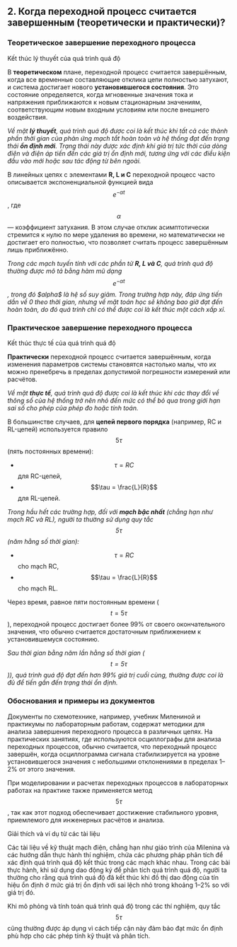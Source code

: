 
## 2. Когда переходной процесс считается завершенным (теоретически и практически)?


### Теоретическое завершение переходного процесса
 Kết thúc lý thuyết của quá trình quá độ
 
В **теоретическом** плане, переходной процесс считается завершённым, когда все временные составляющие отклика цепи полностью затухают, и система достигает нового **установившегося состояния**. Это состояние определяется, когда мгновенные значения тока и напряжения приближаются к новым стационарным значениям, соответствующим новым входным условиям или после внешнего воздействия. 

_Về mặt **lý thuyết**, quá trình quá độ được coi là kết thúc khi tất cả các thành phần thời gian của phản ứng mạch tắt hoàn toàn và hệ thống đạt đến trạng thái **ổn định mới**. Trạng thái này được xác định khi giá trị tức thời của dòng điện và điện áp tiến đến các giá trị ổn định mới, tương ứng với các điều kiện đầu vào mới hoặc sau tác động từ bên ngoài._

В линейных цепях с элементами **R, L и C** переходной процесс часто описывается экспоненциальной функцией вида $$e^{-\alpha t}$$, где $$\alpha$$ — коэффициент затухания. В этом случае отклик асимптотически стремится к нулю по мере удаления во времени, но математически не достигает его полностью, что позволяет считать процесс завершённым лишь приближённо.

_Trong các mạch tuyến tính với các phần tử **R, L và C**, quá trình quá độ thường được mô tả bằng hàm mũ dạng $$e^{-\alpha t}$$, trong đó \$$alpha$$ là hệ số suy giảm. Trong trường hợp này, đáp ứng tiến dần về 0 theo thời gian, nhưng về mặt toán học sẽ không bao giờ đạt đến hoàn toàn, do đó quá trình chỉ có thể được coi là kết thúc một cách xấp xỉ._

### Практическое завершение переходного процесса
Kết thúc thực tế của quá trình quá độ

**Практически** переходной процесс считается завершённым, когда изменения параметров системы становятся настолько малы, что их можно пренебречь в пределах допустимой погрешности измерений или расчётов. 

_Về mặt **thực tế**, quá trình quá độ được coi là kết thúc khi các thay đổi về thông số của hệ thống trở nên nhỏ đến mức có thể bỏ qua trong giới hạn sai số cho phép của phép đo hoặc tính toán._

В большинстве случаев, для **цепей первого порядка** (например, RC и RL-цепей) используется правило $$5\tau$$ (пять постоянных времени):
- $$\tau = RC$$ для RC-цепей,
- $$\tau = \frac{L}{R}$$ для RL-цепей.

_Trong hầu hết các trường hợp, đối với **mạch bậc nhất** (chẳng hạn như mạch RC và RL), người ta thường sử dụng quy tắc $$5\tau$$ (năm hằng số thời gian):_
- $$\tau = RC$$ cho mạch RC,
- $$\tau = \frac{L}{R}$$ cho mạch RL.


Через время, равное пяти постоянным времени ($$t = 5\tau$$), переходной процесс достигает более 99% от своего окончательного значения, что обычно считается достаточным приближением к установившемуся состоянию.

_Sau thời gian bằng năm lần hằng số thời gian ( $$t = 5\tau$$)), quá trình quá độ đạt đến hơn 99% giá trị cuối cùng, thường được coi là đủ để tiến gần đến trạng thái ổn định._

### Обоснования и примеры из документов
Документы по схемотехнике, например, учебник Милениной и практикумы по лабораторным работам, содержат методики для анализа завершения переходного процесса в различных цепях. На практических занятиях, где используются осциллографы для анализа переходных процессов, обычно считается, что переходный процесс завершён, когда осциллограмма сигнала стабилизируется на уровне установившегося значения с небольшими отклонениями в пределах 1–2% от этого значения. 

При моделировании и расчетах переходных процессов в лабораторных работах на практике также применяется метод $$5\tau$$, так как этот подход обеспечивает достижение стабильного уровня, приемлемого для инженерных расчётов и анализа.

 Giải thích và ví dụ từ các tài liệu
 
Các tài liệu về kỹ thuật mạch điện, chẳng hạn như giáo trình của Milenina và các hướng dẫn thực hành thí nghiệm, chứa các phương pháp phân tích để xác định quá trình quá độ kết thúc trong các mạch khác nhau. Trong các bài thực hành, khi sử dụng dao động ký để phân tích quá trình quá độ, người ta thường cho rằng quá trình quá độ đã kết thúc khi đồ thị dao động của tín hiệu ổn định ở mức giá trị ổn định với sai lệch nhỏ trong khoảng 1–2% so với giá trị đó.

Khi mô phỏng và tính toán quá trình quá độ trong các thí nghiệm, quy tắc $$5\tau$$ cũng thường được áp dụng vì cách tiếp cận này đảm bảo đạt mức ổn định phù hợp cho các phép tính kỹ thuật và phân tích.
